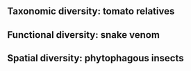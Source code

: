 Taxonomic diversity: tomato relatives
-------------------------------------

Functional diversity: snake venom
---------------------------------

Spatial diversity: phytophagous insects
---------------------------------------

